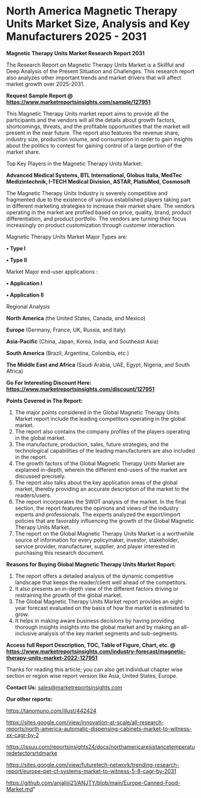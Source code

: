 # North America Magnetic Therapy Units Market Size, Analysis and Key Manufacturers 2025 - 2031

<strong>Magnetic Therapy Units Market Research Report 2031</strong>

The Research Report on Magnetic Therapy Units Market is a Skillful and Deep Analysis of the Present Situation and Challenges. This research report also analyzes other important trends and market drivers that will affect market growth over 2025-2031.

<strong>Request Sample Report @ <a href=https://www.marketreportsinsights.com/sample/127951>https://www.marketreportsinsights.com/sample/127951</a></strong>

This Magnetic Therapy Units market report aims to provide all the participants and the vendors will all the details about growth factors, shortcomings, threats, and the profitable opportunities that the market will present in the near future. The report also features the revenue share, industry size, production volume, and consumption in order to gain insights about the politics to contest for gaining control of a large portion of the market share.

Top Key Players in the Magnetic Therapy Units Market:

<strong>Advanced Medical Systems, BTL International, Globus Italia, MedTec Medizintechnik, I-TECH Medical Division, ASTAR, PlatiuMed, Cosmosoft</strong>

The Magnetic Therapy Units Industry is severely competitive and fragmented due to the existence of various established players taking part in different marketing strategies to increase their market share. The vendors operating in the market are profiled based on price, quality, brand, product differentiation, and product portfolio. The vendors are turning their focus increasingly on product customization through customer interaction.

Magnetic Therapy Units Market Major Types are:

<strong>• Type I

• Type II</strong>

Market Major end-user applications :

<strong>• Application I

• Application II</strong>

Regional Analysis

</u><strong><b>North America</b></strong> (the United States, Canada, and Mexico)

<strong><b>Europe </b></strong>(Germany, France, UK, Russia, and Italy)

<strong><b>Asia-Pacific</b></strong> (China, Japan, Korea, India, and Southeast Asia)

<strong><b>South America</b></strong> (Brazil, Argentina, Colombia, etc.)

<strong><b>The Middle East and Africa</b></strong> (Saudi Arabia, UAE, Egypt, Nigeria, and South Africa)

<strong>Go For Interesting Discount Here: <a href=https://www.marketreportsinsights.com/discount/127951>https://www.marketreportsinsights.com/discount/127951</a></strong>

<strong>Points Covered in The Report:</strong>
<ol>
  <li>The major points considered in the Global Magnetic Therapy Units Market report include the leading competitors operating in the global market.</li>
  <li>The report also contains the company profiles of the players operating in the global market.</li>
  <li>The manufacture, production, sales, future strategies, and the technological capabilities of the leading manufacturers are also included in the report.</li>
  <li>The growth factors of the Global Magnetic Therapy Units Market are explained in-depth, wherein the different end-users of the market are discussed precisely.</li>
  <li>The report also talks about the key application areas of the global market, thereby providing an accurate description of the market to the readers/users.</li>
  <li>The report incorporates the SWOT analysis of the market. In the final section, the report features the opinions and views of the industry experts and professionals. The experts analyzed the export/import policies that are favorably influencing the growth of the Global Magnetic Therapy Units Market.</li>
  <li>The report on the Global Magnetic Therapy Units Market is a worthwhile source of information for every policymaker, investor, stakeholder, service provider, manufacturer, supplier, and player interested in purchasing this research document.</li>
</ol>
<strong>Reasons for Buying Global Magnetic Therapy Units Market Report:</strong>

<ol>
  <li>The report offers a detailed analysis of the dynamic competitive landscape that keeps the reader/client well ahead of the competitors.</li>
  <li>It also presents an in-depth view of the different factors driving or restraining the growth of the global market.</li>
  <li>The Global Magnetic Therapy Units Market report provides an eight-year forecast evaluated on the basis of how the market is estimated to grow.</li>
  <li>It helps in making aware business decisions by having providing thorough insights insights into the global market and by making an all-inclusive analysis of the key market segments and sub-segments.</li>
</ol>
<strong>Access full Report Description, TOC, Table of Figure, Chart, etc. @ <a href=https://www.marketreportsinsights.com/industry-forecast/magnetic-therapy-units-market-2022-127951>https://www.marketreportsinsights.com/industry-forecast/magnetic-therapy-units-market-2022-127951</a></strong>


Thanks for reading this article; you can also get individual chapter wise section or region wise report version like Asia, United States, Europe.

<strong>Contact Us:</strong>
sales@marketreportsinsights.com

<strong>Our other reports:</strong>

<a href=https://tanomuno.com/illust/442424>https://tanomuno.com/illust/442424</a>

<a href=https://sites.google.com/view/innovation-at-scale/all-research-reports/north-america-automatic-dispensing-cabinets-market-to-witness-xx-cagr-by-2>https://sites.google.com/view/innovation-at-scale/all-research-reports/north-america-automatic-dispensing-cabinets-market-to-witness-xx-cagr-by-2</a>

<a href=https://issuu.com/reportsinsights24/docs/northamericaresistancetemperaturedetectorsrtdmarke>https://issuu.com/reportsinsights24/docs/northamericaresistancetemperaturedetectorsrtdmarke</a>

<a href=https://sites.google.com/view/futuretech-network/trending-research-report/europe-pet-ct-systems-market-to-witness-5-8-cagr-by-2031>https://sites.google.com/view/futuretech-network/trending-research-report/europe-pet-ct-systems-market-to-witness-5-8-cagr-by-2031</a>

<a href=https://github.com/anjaliiii21/ANJTY/blob/main/Europe-Canned-Food-Market.md>https://github.com/anjaliiii21/ANJTY/blob/main/Europe-Canned-Food-Market.md</a>"
